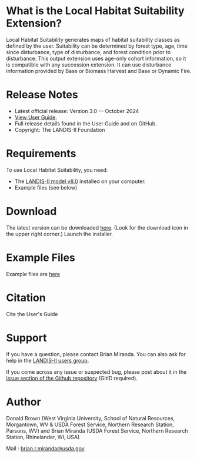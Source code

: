 # What is the Local Habitat Suitability Extension?

Local Habitat Suitability generates maps of habitat suitability classes as defined by the user.  Suitability can be determined by forest type, age, time since disturbance, type of disturbance, and forest condition prior to disturbance.  This output extension uses age-only cohort information, so it is compatible with any succession extension.  It can use disturbance information provided by Base or Biomass Harvest and Base or Dynamic Fire.

# Release Notes

- Latest official release: Version 3.0 — October 2024
- [View User Guide](https://github.com/LANDIS-II-Foundation/Extension-Local-Habitat-Suitability-Output/blob/master/docs/LANDIS-II%20Local%20Habitat%20Suitability%20Output%20v3%20User%20Guide.pdf).
- Full release details found in the User Guide and on GitHub.
- Copyright: The LANDIS-II Foundation

# Requirements

To use Local Habitat Suitability, you need:

- The [LANDIS-II model v8.0](http://www.landis-ii.org/install) installed on your computer.
- Example files (see below)

# Download

The latest version can be downloaded [here](https://github.com/LANDIS-II-Foundation/Extension-Local-Habitat-Suitability-Output/blob/master/deploy/installer/LANDIS-II-V8%20Local%20Habitat%20Output%203.0-setup.exe).  (Look for the download icon in the upper right corner.)  Launch the installer.

# Example Files

Example files are [here](https://downgit.github.io/#/home?url=https://github.com/LANDIS-II-Foundation/Extension-Local-Habitat-Suitability-Output/tree/master/test/Core8-LocalHabitat3.0)

# Citation

Cite the User's Guide

# Support

If you have a question, please contact Brian Miranda. 
You can also ask for help in the [LANDIS-II users group](http://www.landis-ii.org/users).

If you come across any issue or suspected bug, please post about it in the [issue section of the Github repository](https://github.com/LANDIS-II-Foundation/Extension-Local-Habitat-Suitability-Output/issues) (GitID required).

# Author

Donald Brown (West Virginia University, School of Natural Resources, Morgantown, WV & USDA Forest Service, Northern Research Station, Parsons, WV) and Brian Miranda (USDA Forest Service, Northern Research Station, Rhinelander, WI, USA)

Mail : brian.r.miranda@usda.gov
